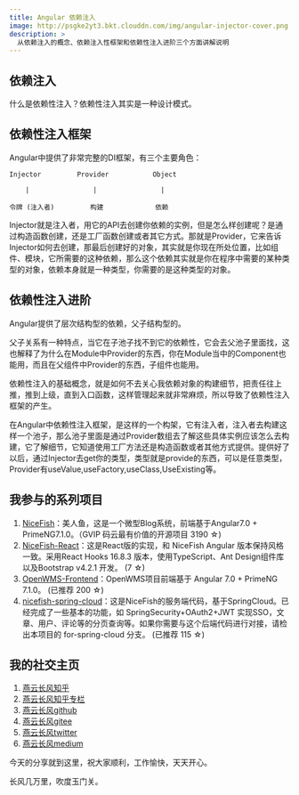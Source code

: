 ```yaml
---
title: Angular 依赖注入
image: http://psgke2yt3.bkt.clouddn.com/img/angular-injector-cover.png
description: >
  从依赖注入的概念、依赖注入性框架和依赖性注入进阶三个方面讲解说明
---
```


## 依赖注入
什么是依赖性注入？依赖性注入其实是一种设计模式。

 ## 依赖性注入框架
Angular中提供了非常完整的DI框架，有三个主要角色：
```
Injector         Provider           Object  

    |                |                |

令牌 (注入者)         构建             依赖
```
Injector就是注入者，用它的API去创建你依赖的实例，但是怎么样创建呢？是通过构造函数创建，还是工厂函数创建或者其它方式。那就是Provider，它来告诉Injector如何去创建，那最后创建好的对象，其实就是你现在所处位置，比如组件、模块，它所需要的这种依赖，那么这个依赖其实就是你在程序中需要的某种类型的对象，依赖本身就是一种类型，你需要的是这种类型的对象。

## 依赖性注入进阶
Angular提供了层次结构型的依赖，父子结构型的。

父子关系有一种特点，当它在子池子找不到它的依赖性，它会去父池子里面找，这也解释了为什么在Module中Provider的东西，你在Module当中的Component也能用，而且在父组件中Provider的东西，子组件也能用。

依赖性注入的基础概念，就是如何不去关心我依赖对象的构建细节，把责任往上推，推到上级，直到入口函数，这样管理起来就非常麻烦，所以导致了依赖性注入框架的产生。

在Angular中依赖性注入框架，是这样的一个构架，它有注入者，注入者去构建这样一个池子，那么池子里面是通过Provider数组去了解这些具体实例应该怎么去构建，它了解细节，它知道使用工厂方法还是构造函数或者其他方式提供。提供好了以后，通过Injector去get你的类型，类型就是provide的东西，可以是任意类型，Provider有useValue,useFactory,useClass,UseExisting等。

## 我参与的系列项目

1. [NiceFish]( https://gitee.com/mumu-osc/NiceFish)：美人鱼，这是一个微型Blog系统，前端基于Angular7.0 + PrimeNG7.1.0。（GVIP 码云最有价值的开源项目 3190 ☆)
2. [NiceFish-React]( https://gitee.com/mumu-osc/NiceFish-React)：这是React版的实现，和 NiceFish Angular 版本保持风格一致。采用React Hooks 16.8.3 版本，使用TypeScript、Ant Design组件库以及Bootstrap v4.2.1 开发。  (7 ☆)
3. [OpenWMS-Frontend](https://gitee.com/mumu-osc/OpenWMS-Frontend)：OpenWMS项目前端基于 Angular 7.0 + PrimeNG 7.1.0。  (已推荐 200 ☆)
4. [nicefish-spring-cloud](https://gitee.com/mumu-osc/nicefish-spring-cloud)：这是NiceFish的服务端代码，基于SpringCloud。已经完成了一些基本的功能，如 SpringSecurity+OAuth2+JWT 实现SSO，文章、用户、评论等的分页查询等。如果你需要与这个后端代码进行对接，请检出本项目的 for-spring-cloud 分支。 (已推荐 115 ☆)

## 我的社交主页  

1. [燕云长风知乎](https://zhihu.com/people/hbxyxuxiaodong)  
2. [燕云长风知乎专栏](https://zhuanlan.zhihu.com/yanyunchangfeng)  
3. [燕云长风github](https://github.com/yanyunchangfeng)  
4. [燕云长风gitee](https://gitee.com/yanyunchangfeng)  
5. [燕云长风twitter](https://twitter.com/yanyunchangfeng)  
6. [燕云长风medium](https://medium.com/@yanyunchangfeng) 

今天的分享就到这里，祝大家顺利，工作愉快，天天开心。

长风几万里，吹度玉门关。